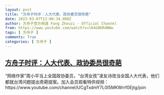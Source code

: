 ```yaml
---
layout: post
title: "方舟子时评：人大代表、政协委员很奇葩"
date: 2023-03-07T12:00:34.000Z
author: 方舟子官方频道 Fang Zhouzi - Official Channel
from: https://www.youtube.com/watch?v=lK4G86RdNWw
tags: [ 方舟子 ]
comments: True
categories: [ 方舟子 ]
---
```

<!--1678190434000-->
[方舟子时评：人大代表、政协委员很奇葩](https://www.youtube.com/watch?v=lK4G86RdNWw)
------

<div>
“网络作家”周小平当上全国政协委员，“台湾女孩”凌友诗改当全国人大代表，他们都就台湾问题提出奇葩提案。加入会员观看特供视频：https://www.youtube.com/channel/UCgTxdmY7L0I5MKWrrf0Ejtg/join
</div>
